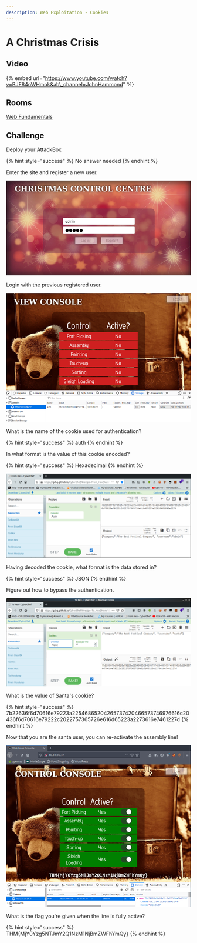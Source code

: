 ```yaml
---
description: Web Exploitation - Cookies
---
```


# A Christmas Crisis

## Video

{% embed url="https://www.youtube.com/watch?v=BJF84oWHmok&ab\_channel=JohnHammond" %}

## Rooms

[Web Fundamentals](https://tryhackme.com/room/webfundamentals)

## Challenge

Deploy your AttackBox

{% hint style="success" %}
No answer needed
{% endhint %}

Enter the site and register a new user.

![](../.gitbook/assets/image%20%2811%29.png)

Login with the previous registered user.

![](../.gitbook/assets/image%20%2834%29.png)

What is the name of the cookie used for authentication?

{% hint style="success" %}
auth
{% endhint %}

In what format is the value of this cookie encoded?

{% hint style="success" %}
Hexadecimal
{% endhint %}

![](../.gitbook/assets/image%20%2835%29.png)

Having decoded the cookie, what format is the data stored in?

{% hint style="success" %}
JSON
{% endhint %}

Figure out how to bypass the authentication.

![](../.gitbook/assets/image%20%2813%29.png)

What is the value of Santa's cookie?

{% hint style="success" %}
7b22636f6d70616e79223a22546865204265737420466573746976616c20436f6d70616e79222c2022757365726e616d65223a2273616e7461227d
{% endhint %}

Now that you are the santa user, you can re-activate the assembly line!

![](../.gitbook/assets/image%20%2819%29.png)

What is the flag you're given when the line is fully active?

{% hint style="success" %}
THM{MjY0Yzg5NTJmY2Q1NzM1NjBmZWFhYmQy}
{% endhint %}

